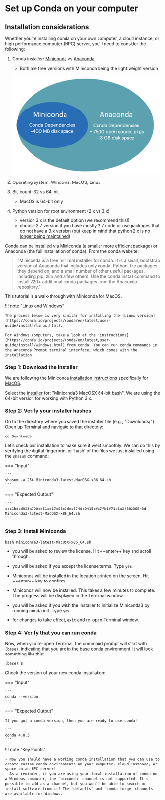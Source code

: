 # Set up Conda on your computer

## Installation considerations

Whether you're installing conda on your own computer, a cloud instance, or high performance computer (HPC) server, you'll need to consider the following:

1. Conda installer: [Miniconda](https://docs.conda.io/en/latest/miniconda.html) vs [Anaconda](https://www.anaconda.com/products/individual)
    - Both are free versions with Miniconda being the light weight version

    ![](./conda-imgs/mini-ana-conda.png "miniconda vs anaconda")

3. Operating system: Windows, MacOS, Linux
4. Bit-count: 32 vs 64-bit
    - MacOS is 64-bit only
6. Python version for root environment (2.x vs 3.x)
    - version 3.x is the default option (we recommend this!)
    - choose 2.7 version if you have mostly 2.7 code or use packages that do not have a 3.x version (but keep in mind that python 2.x [is no longer being maintained](https://www.python.org/doc/sunset-python-2/))

Conda can be installed via Miniconda (a smaller more efficient package) or Anaconda (the full installation of conda). From the conda website:

> "Miniconda is a free minimal installer for conda. It is a small, bootstrap version of Anaconda that includes only conda, Python, the packages they depend on, and a small number of other useful packages, including pip, zlib and a few others. Use the conda install command to install 720+ additional conda packages from the Anaconda repository."

This tutorial is a walk-through with Miniconda for MacOS.

!!! note "Linux and Windows"

    The process below is very similar for installing the [Linux version](https://conda.io/projects/conda/en/latest/user-guide/install/linux.html).

    For Windows computers, take a look at the [instructions](https://conda.io/projects/conda/en/latest/user-guide/install/windows.html) from conda. You can run conda commands in the Anaconda Prompt terminal interface, which comes with the installation.

### Step 1: Download the installer
We are following the Miniconda [installation instructions](https://conda.io/projects/conda/en/latest/user-guide/install/index.html) specifically for [MacOS](https://conda.io/projects/conda/en/latest/user-guide/install/macos.html).

Select the [installer](https://docs.conda.io/en/latest/miniconda.html) for: "Miniconda3 MacOSX 64-bit bash". We are using the 64-bit version for working with Python 3.x.

### Step 2: Verify your installer hashes

Go to the directory where you saved the installer file (e.g., "Downloads/"). Open up Terminal and navigate to that directory:

```
cd Downloads
```


Let’s check our installation to make sure it went smoothly. We can do this by verifying the digital fingerprint or ‘hash’ of the files we just installed using the `shasum` command:

=== "Input"

    ```
    shasum -a 256 Miniconda3-latest-MacOSX-x86_64.sh
    ```

=== "Expected Output"

    ```
    ccc1bded923a790cd61cd17c83c3dcc374dc0415cfa7fb1f71e6a2438236543d  Miniconda3-latest-MacOSX-x86_64.sh
    ```

### Step 3: Install Miniconda

```
bash Miniconda3-latest-MacOSX-x86_64.sh
```

- you will be asked to review the license. Hit ++enter++ key and scroll through.

- you will be asked if you accept the license terms. Type `yes`.

- Miniconda will be installed in the location printed on the screen. Hit ++enter++ key to confirm.

- Miniconda will now be installed. This takes a few minutes to complete. The progress will be displayed in the Terminal window.

- you will be asked if you wish the installer to initialize Miniconda3 by running conda init. Type `yes`.

- for changes to take effect, `exit` and re-open Terminal window.

### Step 4: Verify that you can run conda

Now, when you re-open Terminal, the command prompt will start with `(base)`, indicating that you are in the base conda environment. It will look something like this:

```
(base) $
```

Check the version of your new conda installation:

=== "Input"

    ```
    conda --version
    ```

=== "Expected Output"

    If you got a conda version, then you are ready to use conda!

    ```
    conda 4.8.3
    ```

!!! note "Key Points"

    - Now you should have a working conda installation that you can use to create custom conda environments on your computer, cloud instance, or space on an HPC server!
    - As a reminder, if you are using your local installation of conda on a Windows computer, the `bioconda` channel is not supported. It's possible to add as a channel, but you won't be able to search or install software from it! The `defaults` and `conda-forge` channels are available for Windows.
